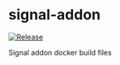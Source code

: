 # signal-addon

[![Release](https://github.com/haberda/signal-addon/actions/workflows/image.yml/badge.svg)](https://github.com/haberda/signal-addon/actions/workflows/image.yml)

Signal addon docker build files
